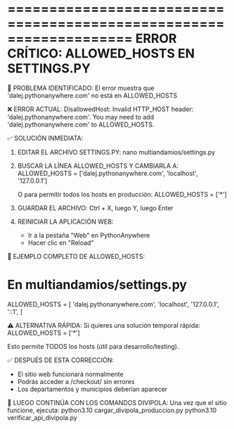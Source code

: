 ===================================================================
ERROR CRÍTICO: ALLOWED_HOSTS EN SETTINGS.PY
===================================================================

🚨 PROBLEMA IDENTIFICADO:
El error muestra que 'dalej.pythonanywhere.com' no está en ALLOWED_HOSTS

❌ ERROR ACTUAL:
DisallowedHost: Invalid HTTP_HOST header: 'dalej.pythonanywhere.com'. 
You may need to add 'dalej.pythonanywhere.com' to ALLOWED_HOSTS.

✅ SOLUCIÓN INMEDIATA:

1. EDITAR EL ARCHIVO SETTINGS.PY:
   nano multiandamios/settings.py

2. BUSCAR LA LÍNEA ALLOWED_HOSTS Y CAMBIARLA A:
   ALLOWED_HOSTS = ['dalej.pythonanywhere.com', 'localhost', '127.0.0.1']

   O para permitir todos los hosts en producción:
   ALLOWED_HOSTS = ['*']

3. GUARDAR EL ARCHIVO:
   Ctrl + X, luego Y, luego Enter

4. REINICIAR LA APLICACIÓN WEB:
   - Ir a la pestaña "Web" en PythonAnywhere
   - Hacer clic en "Reload"

🔧 EJEMPLO COMPLETO DE ALLOWED_HOSTS:

# En multiandamios/settings.py
ALLOWED_HOSTS = [
    'dalej.pythonanywhere.com',
    'localhost',
    '127.0.0.1',
    '::1',
]

⚠️ ALTERNATIVA RÁPIDA:
Si quieres una solución temporal rápida:
ALLOWED_HOSTS = ['*']

Esto permite TODOS los hosts (útil para desarrollo/testing).

✅ DESPUÉS DE ESTA CORRECCIÓN:
- El sitio web funcionará normalmente
- Podrás acceder a /checkout/ sin errores
- Los departamentos y municipios deberían aparecer

🎯 LUEGO CONTINÚA CON LOS COMANDOS DIVIPOLA:
Una vez que el sitio funcione, ejecuta:
python3.10 cargar_divipola_produccion.py
python3.10 verificar_api_divipola.py
